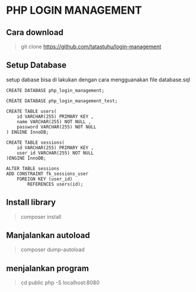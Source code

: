# PHP LOGIN MANAGEMENT
## Cara download
> git clone  https://github.com/tatastuhu/login-management 
## Setup Database
setup dabase bisa di lakukan dengan cara mengguanakan file database.sql
```
CREATE DATABASE php_login_management;

CREATE DATABASE php_login_management_test;

CREATE TABLE users(
    id VARCHAR(255) PRIMARY KEY ,
    name VARCHAR(255) NOT NULL ,
    password VARCHAR(255) NOT NULL
) ENGINE InnoDB;

CREATE TABLE sessions(
    id VARCHAR(255) PRIMARY KEY ,
    user_id VARCHAR(255) NOT NULL
)ENGINE InnoDB;

ALTER TABLE sessions
ADD CONSTRAINT fk_sessions_user
    FOREIGN KEY (user_id)
        REFERENCES users(id);
```
## Install library
> composer install 
## Manjalankan autoload
> composer dump-autoload 
## menjalankan program
> cd public
> php -S localhost:8080 
